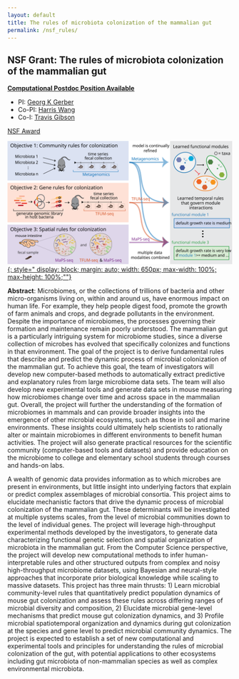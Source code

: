 ```yaml
---
layout: default
title: The rules of microbiota colonization of the mammalian gut
permalink: /nsf_rules/
---
```


<meta name="twitter:card" content="summary_large_image" />
<meta name="twitter:site" content="@GibsonNews" />
<meta name="twitter:title" content="$2.9 Million NSF Award" />
<meta name="twitter:description" content="The rules of microbiota colonization of the mammalian gut" />
<meta name="twitter:image" content="https://gibsonlab.io/image/nsfmtm_wide-01.png" />


## NSF Grant: The rules of microbiota colonization of the mammalian gut

**[Computational Postdoc Position Available](https://gerber.bwh.harvard.edu/jobs/)**

- PI: [Georg K Gerber](https://gerber.bwh.harvard.edu/)
- Co-PI: [Harris Wang](http://wanglab.c2b2.columbia.edu/)
- Co-I: [Travis Gibson](https://gibsonlab.io)

[<i class="fa fa-external-link"></i> NSF Award ](https://www.nsf.gov/awardsearch/showAward?AWD_ID=2025515&HistoricalAwards=false)

[![The rules of microbiota colonization of the mammalian gut](/image/nsfmtm.svg){: style="
    display: block;
    margin: auto;
    width: 650px;
    max-width: 100%;
    max-height: 100%;""}](https://www.nsf.gov/awardsearch/showAward?AWD_ID=2025515&HistoricalAwards=false)

**Abstract**: Microbiomes, or the collections of trillions of bacteria and other micro-organisms living on, within and around us, have enormous impact on human life. For example, they help people digest food, promote the growth of farm animals and crops, and degrade pollutants in the environment. Despite the importance of microbiomes, the processes governing their formation and maintenance remain poorly understood. The mammalian gut is a particularly intriguing system for microbiome studies, since a diverse collection of microbes has evolved that specifically colonizes and functions in that environment. The goal of the project is to derive fundamental rules that describe and predict the dynamic process of microbial colonization of the mammalian gut. To achieve this goal, the team of investigators will develop new computer-based methods to automatically extract predictive and explanatory rules from large microbiome data sets. The team will also develop new experimental tools and generate data sets in mouse measuring how microbiomes change over time and across space in the mammalian gut. Overall, the project will further the understanding of the formation of microbiomes in mammals and can provide broader insights into the emergence of other microbial ecosystems, such as those in soil and marine environments. These insights could ultimately help scientists to rationally alter or maintain microbiomes in different environments to benefit human activities. The project will also generate practical resources for the scientific community (computer-based tools and datasets) and provide education on the microbiome to college and elementary school students through courses and hands-on labs.

A wealth of genomic data provides information as to which microbes are present in environments, but little insight into underlying factors that explain or predict complex assemblages of microbial consortia. This project aims to elucidate mechanistic factors that drive the dynamic process of microbial colonization of the mammalian gut. These determinants will be investigated at multiple systems scales, from the level of microbial communities down to the level of individual genes. The project will leverage high-throughput experimental methods developed by the investigators, to generate data characterizing functional genetic selection and spatial organization of microbiota in the mammalian gut. From the Computer Science perspective, the project will develop new computational methods to infer human-interpretable rules and other structured outputs from complex and noisy high-throughput microbiome datasets, using Bayesian and neural-style approaches that incorporate prior biological knowledge while scaling to massive datasets. This project has three main thrusts: 1) Learn microbial community-level rules that quantitatively predict population dynamics of mouse gut colonization and assess these rules across differing ranges of microbial diversity and composition, 2) Elucidate microbial gene-level mechanisms that predict mouse gut colonization dynamics, and 3) Profile microbial spatiotemporal organization and dynamics during gut colonization at the species and gene level to predict microbial community dynamics. The project is expected to establish a set of new computational and experimental tools and principles for understanding the rules of microbial colonization of the gut, with potential applications to other ecosystems including gut microbiota of non-mammalian species as well as complex environmental microbiota.
